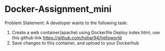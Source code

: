 # Docker-Assignment_mini

Problem Statement:
 A developer wants to the following task:
1. Create a web container(apache) using Dockerfile
 Deploy index.html, use this github link https://github.com/hshar94/helloworld
2. Save changes to this container, and upload to your Dockerhub
